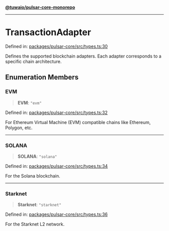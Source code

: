 [**@tuwaio/pulsar-core-monorepo**](../../../README.md)

***

# TransactionAdapter

Defined in: [packages/pulsar-core/src/types.ts:30](https://github.com/TuwaIO/pulsar-core/blob/581af0fd8f6d32e377a9308802bc37dd710e7877/packages/pulsar-core/src/types.ts#L30)

Defines the supported blockchain adapters. Each adapter corresponds to a specific chain architecture.

## Enumeration Members

### EVM

> **EVM**: `"evm"`

Defined in: [packages/pulsar-core/src/types.ts:32](https://github.com/TuwaIO/pulsar-core/blob/581af0fd8f6d32e377a9308802bc37dd710e7877/packages/pulsar-core/src/types.ts#L32)

For Ethereum Virtual Machine (EVM) compatible chains like Ethereum, Polygon, etc.

***

### SOLANA

> **SOLANA**: `"solana"`

Defined in: [packages/pulsar-core/src/types.ts:34](https://github.com/TuwaIO/pulsar-core/blob/581af0fd8f6d32e377a9308802bc37dd710e7877/packages/pulsar-core/src/types.ts#L34)

For the Solana blockchain.

***

### Starknet

> **Starknet**: `"starknet"`

Defined in: [packages/pulsar-core/src/types.ts:36](https://github.com/TuwaIO/pulsar-core/blob/581af0fd8f6d32e377a9308802bc37dd710e7877/packages/pulsar-core/src/types.ts#L36)

For the Starknet L2 network.
